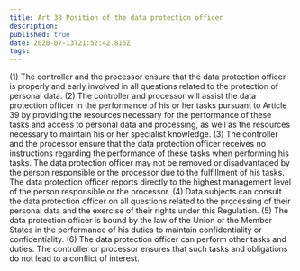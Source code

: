 ```yaml
---
title: Art 38 Position of the data protection officer
description: 
published: true
date: 2020-07-13T21:52:42.815Z
tags: 
---
```


(1) The controller and the processor ensure that the data protection officer is properly and early involved in all questions related to the protection of personal data.
(2) The controller and processor will assist the data protection officer in the performance of his or her tasks pursuant to Article 39 by providing the resources necessary for the performance of these tasks and access to personal data and processing, as well as the resources necessary to maintain his or her specialist knowledge.
(3) The controller and the processor ensure that the data protection officer receives no instructions regarding the performance of these tasks when performing his tasks. The data protection officer may not be removed or disadvantaged by the person responsible or the processor due to the fulfillment of his tasks. The data protection officer reports directly to the highest management level of the person responsible or the processor.
(4) Data subjects can consult the data protection officer on all questions related to the processing of their personal data and the exercise of their rights under this Regulation.
(5) The data protection officer is bound by the law of the Union or the Member States in the performance of his duties to maintain confidentiality or confidentiality.
(6) The data protection officer can perform other tasks and duties. The controller or processor ensures that such tasks and obligations do not lead to a conflict of interest.